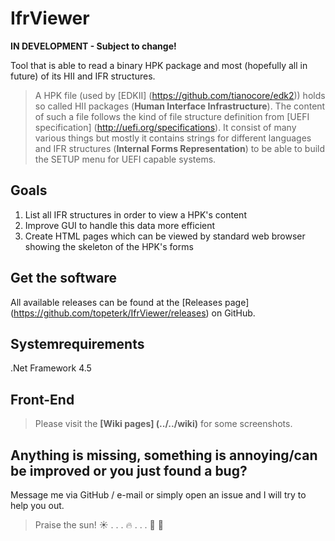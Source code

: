 # IfrViewer

**IN DEVELOPMENT - Subject to change!**


Tool that is able to read a binary HPK package and most (hopefully all in future) of its HII and IFR structures.  
> A HPK file (used by [EDKII] (https://github.com/tianocore/edk2)) holds so called HII packages (__Human Interface Infrastructure__).
> The content of such a file follows the kind of file structure definition from [UEFI specification] (http://uefi.org/specifications).
> It consist of many various things but mostly it contains strings for different languages
> and IFR structures (__Internal Forms Representation__) to be able to build the SETUP menu for UEFI capable systems.

## Goals
1. List all IFR structures in order to view a HPK's content
2. Improve GUI to handle this data more efficient
3. Create HTML pages which can be viewed by standard web browser showing the skeleton of the HPK's forms

## Get the software
All available releases can be found at the [Releases page] (https://github.com/topeterk/IfrViewer/releases) on GitHub.

## Systemrequirements
.Net Framework 4.5

## Front-End
> Please visit the **[Wiki pages] (../../wiki)** for some screenshots.

## Anything is missing, something is annoying/can be improved or you just found a bug?
Message me via GitHub / e-mail or simply open an issue and I will try to help you out.  
  
  
  
> Praise the sun!  :sunny: . . . :fire: . . .  :running: :dash: 